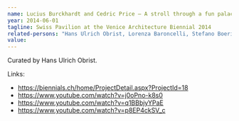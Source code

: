 ```yaml
---
name: Lucius Burckhardt and Cedric Price – A stroll through a fun palace
year: 2014-06-01
tagline: Swiss Pavilion at the Venice Architecture Biennial 2014
related-persons: "Hans Ulrich Obrist, Lorenza Baroncelli, Stefano Boeri, Liam Gillick, Carsten Höller, Philippe Parreno, Rirkrit Tiravanija, Maja Hoffman, Anri Sala, Edi Rama, Freek Persyn, Joseph Grima, Olafur Eliasson, Dominique Gonzalez Foerster"
value:
---
```


Curated by Hans Ulrich Obrist.

Links:
* <https://biennials.ch/home/ProjectDetail.aspx?ProjectId=18>
* <https://www.youtube.com/watch?v=j0oPno-k8s0>
* <https://www.youtube.com/watch?v=q1BBbjyYPaE>
* <https://www.youtube.com/watch?v=p8EP4ckSV_c>
